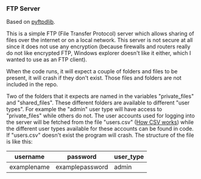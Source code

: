 ### FTP Server

Based on [pyftpdlib](https://github.com/giampaolo/pyftpdlib).


This is a simple FTP (File Transfer Protocol) server which allows sharing of files over the internet or on a local network. This server is not secure at all since it does not use any encryption (because firewalls and routers really do not like encrypted FTP, Windows explorer doesn't like it either, which I wanted to use as an FTP client).

When the code runs, it will expect a couple of folders and files to be present, it will crash if they don't exist. Those files and folders are not included in the repo.


Two of the folders that it expects are named in the variables "private_files" and "shared_files". These different folders are available to different "user types". For example the "admin" user type will have access to "private_files" while others do not. The user accounts used for logging into the server will be fetched from the file "users.csv" ([How CSV works](https://www.computerhope.com/issues/ch001356.htm)) while the different user types available for these accounts can be found in code. If "users.csv" doesn't exist the program will crash. The structure of the file is like this: 

| username | password | user_type |
| -------- | -------- | --------- |
| examplename | examplepassword | admin |
